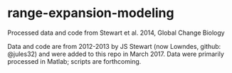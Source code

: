 # range-expansion-modeling
Processed data and code from Stewart et al. 2014, Global Change Biology

Data and code are from 2012-2013 by JS Stewart (now Lowndes, github: @jules32) and were added to this repo in March 2017. Data were primarily processed in Matlab; scripts are forthcoming. 
